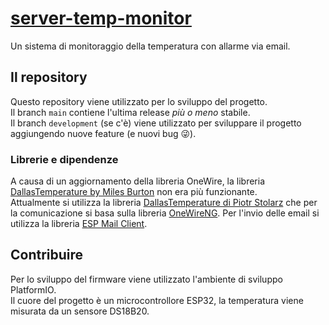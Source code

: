 # [server-temp-monitor](https://mattVisi.github.io/server-temp-monitor)
Un sistema di monitoraggio della temperatura con allarme via email.


## Il repository
Questo repository viene utilizzato per lo sviluppo del progetto.
<br>Il branch <code>main</code> contiene l'ultima release *più o meno* stabile.
<br>Il branch <code>development</code> (se c'è) viene utilizzato per sviluppare il progetto aggiungendo nuove feature (e nuovi bug 😜).

### Librerie e dipendenze
A causa di un aggiornamento della libreria OneWire, la libreria [DallasTemperature by Miles Burton](https://github.com/milesburton/Arduino-Temperature-Control-Library) non era più funzionante. 
<br>
Attualmente si utilizza la libreria [DallasTemperature di Piotr Stolarz](https://github.com/pstolarz/Arduino-Temperature-Control-Library) che per la comunicazione si basa sulla libreria [OneWireNG](https://github.com/pstolarz/OneWireNg).
Per l'invio delle email si utilizza la libreria [ESP Mail Client](https://github.com/mobizt/ESP-Mail-Client).

## Contribuire
Per lo sviluppo del firmware viene utilizzato l'ambiente di sviluppo PlatformIO.
<br>
Il cuore del progetto è un microcontrollore ESP32, la temperatura viene misurata da un sensore DS18B20.
<br>

